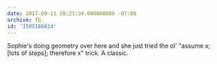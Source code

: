 ```yaml
---
date: 2017-09-11 20:23:34.000000000 -07:00
archive: fb
id: '1505186614'
---
```


Sophie's doing geometry over here and she just tried the ol' "assume x; [lots of steps]; therefore x" trick. A classic.
